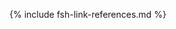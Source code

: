 <!-- Sushi-generated links -->
{% include fsh-link-references.md %}

<!-- MISC -->
[MITRE]: https://www.mitre.org/
[Georgia Institute of Technology (GTRI)]: https://www.gatech.edu/
[Hi3 Solutions Corporation]: https://www.facebook.com/hi3solutions/
[MDI]: https://hl7.org/fhir/us/mdi/
[NCHS Vital Records Messaging IG]: https://build.fhir.org/ig/nightingaleproject/vital_records_fhir_messaging_ig/branches/main/message.html#message-structure-and-content
[Vital Records Common Library IG]: https://hl7.org/fhir/us/vr-common-library/
<!-- USCORE -->
[USCore Procedure Profile]: {{site.data.fhir.ver.hl7fhiruscore}}/StructureDefinition-us-core-procedure.html
[CDCOccupationVS]: https://phinvads.cdc.gov/vads/ViewValueSet.action?oid=2.16.840.1.114222.4.11.7186
[CDCIndustryVS]: https://phinvads.cdc.gov/vads/ViewValueSet.action?oid=2.16.840.1.114222.4.11.7187
[MortalityRosterDataDictionary]: MortalityRosterDataDictionary.html
<!-- PHINVADs VS -->
[PHVS_Occupation_CDC_Census2010VS]: https://phinvads.cdc.gov/vads/ViewValueSet.action?oid=2.16.840.1.114222.4.11.7186
[PHVS_Industry_CDC_Census2010VS]: https://phinvads.cdc.gov/vads/ViewValueSet.action?oid=2.16.840.1.114222.4.11.7187
[PHVS_Occupation_CDC_Census2012VS]: https://phinvads.cdc.gov/vads/ViewValueSet.action?oid=2.16.840.1.114222.4.11.8026
[PHVS_Industry_CDC_Census2012VS]: https://phinvads.cdc.gov/vads/ViewValueSet.action?oid=2.16.840.1.114222.4.11.8027
[PHVS_Occupation_CDC_Census2018VS]: https://phinvads.cdc.gov/vads/ViewValueSet.action?oid=2.16.840.1.114222.4.11.8065
[PHVS_Industry_CDC_Census2018VS]: https://phinvads.cdc.gov/vads/ViewValueSet.action?oid=2.16.840.1.114222.4.11.8066
[PHVS_Occupation_CDC_SOC2018]: http://phinvads.cdc.gov/vads/ViewValueSet.action?oid=2.16.840.1.114222.4.11.8068
[PHVS_Industry_CDC_NAICS2017]: https://phinvads.cdc.gov/vads/ViewValueSet.action?oid=2.16.840.1.114222.4.11.8067
<!-- Pages -->
[Artifacts]: artifacts.html
[Background]: background.html
[ChangeLog]: change_log.html
[Credits]: credits.html
[ScopeOfVRDRIG]: scope_of_the_vrdr_fhir_ig.html
[Terminology]: terminology_bindings.html
[PartialDatesAndTimes]: {{site.data.fhir.ver.hl7fhirusvrcommonlibrary}}/usage.html#partial-dates-and-times
[Note on Decedent Name]: usage.html#decedent-name
[Note on Gender]: {{site.data.fhir.ver.hl7fhirusvrcommonlibrary}}/usage.html#gender
[CityCodes]: {{site.data.fhir.ver.hl7fhirusvrcommonlibrary}}/usage.html#city-codes
[CountyCodes]: {{site.data.fhir.ver.hl7fhirusvrcommonlibrary}}/usage.html#county-codes
[StateLiterals]: {{site.data.fhir.ver.hl7fhirusvrcommonlibrary}}/usage.html#state-literals
[CountryLiterals]: {{site.data.fhir.ver.hl7fhirusvrcommonlibrary}}/usage.html#country-literals
<!-- VRCL Content -->
[ExtensionDistrictCodeVitalRecords]: {{site.data.fhir.ver.hl7fhirusvrcommonlibrary}}/StructureDefinition-DistrictCode.html
[EmergingIssues]: {{site.data.fhir.ver.hl7fhirusvrcommonlibrary}}StructureDefinition-Observation-emerging-issues-vr.html
[InputRaceAndEthnicity]: {{site.data.fhir.ver.hl7fhirusvrcommonlibrary}}/StructureDefinition-input-race-and-ethnicity-vr.html
[CodedRaceAndEthnicity]: {{site.data.fhir.ver.hl7fhirusvrcommonlibrary}}/StructureDefinition-coded-race-and-ethnicity-vr.html
[ExtensionLocationJurisdictionIdVitalRecords]: {{site.data.fhir.ver.hl7fhirusvrcommonlibrary}}/StructureDefinition-Extension-jurisdiction-id-vr.html
[ExtensionPartialDateVitalRecords]: {{site.data.fhir.ver.hl7fhirusvrcommonlibrary}}/StructureDefinition-Extension-partial-date-vr.html
[ExtensionPartialDateTimeVitalRecords]: {{site.data.fhir.ver.hl7fhirusvrcommonlibrary}}/StructureDefinition-Extension-partial-date-time-vr.html
[ExtensionCityCodeVitalRecords]: {{site.data.fhir.ver.hl7fhirusvrcommonlibrary}}/StructureDefinition-CityCode.html

[ValueSetYesNoUnknownNotApplicableVitalRecords]: {{site.data.fhir.ver.hl7fhirusvrcommonlibrary}}/ValueSet-ValueSet-yes-no-unknown-not-applicable-vr.html
[ValueSetYesNoUnknownVitalRecords]: {{site.data.fhir.ver.hl7fhirusvrcommonlibrary}}/ValueSet-ValueSet-yes-no-unknown-vr.html
[alueSetJurisdictionVitalRecords]: {{site.data.fhir.ver.hl7fhirusvrcommonlibrary}}/ValueSet-ValueSet-jurisdiction-vr.html
[ValueSetStatesTerritoriesAndProvincesVitalRecords]: {{site.data.fhir.ver.hl7fhirusvrcommonlibrary}}/ValueSet-ValueSet-states-territories-provinces-vr.html
[ObservationEmergingIssuesVitalRecords]: {{site.data.fhir.ver.hl7fhirusvrcommonlibrary}}/StructureDefinition-Observation-emerging-issues-vr.html
[ValueSetJurisdictionVitalRecords]: {{site.data.fhir.ver.hl7fhirusvrcommonlibrary}}/ValueSet-ValueSet-jurisdiction-vr.html
[ValueSetResidenceCountryVitalRecords]: {{site.data.fhir.ver.hl7fhirusvrcommonlibrary}}/ValueSet-ValueSet-residence-country-vr.html
[ValueSetRaceCodeVitalRecords]: {{site.data.fhir.ver.hl7fhirusvrcommonlibrary}}/ValueSet-ValueSet-race-code-vr.html
[ValueSetHispanicOriginVitalRecords]: {{site.data.fhir.ver.hl7fhirusvrcommonlibrary}}/ValueSet-ValueSet-hispanic-origin-vr.html
[ValueSetRaceRecode40VitalRecords]: {{site.data.fhir.ver.hl7fhirusvrcommonlibrary}}/ValueSet-ValueSet-race-recode-40-vr.html
[ValueSetUnitsOfAgeVitalRecords]: {{site.data.fhir.ver.hl7fhirusvrcommonlibrary}}/ValueSet-ValueSet-units-of-age-vr.html
[ValueSetEducationLevelVitalRecords]: {{site.data.fhir.ver.hl7fhirusvrcommonlibrary}}/ValueSet-ValueSet-education-level-vr.html
[ValueSetEditBypass01234VitalRecords]: {{site.data.fhir.ver.hl7fhirusvrcommonlibrary}}/ValueSet-valueset-edit-bypass-01234-vr.html
[ValueSetBirthplaceCountryVitalRecords]: {{site.data.fhir.ver.hl7fhirusvrcommonlibrary}}/ValueSet-ValueSet-birthplace-country-vr.html
[ValueSetMaritalStatusVitalRecords]: {{site.data.fhir.ver.hl7fhirusvrcommonlibrary}}/ValueSet-ValueSet-marital-status-vr.html
[ValueSetRaceMissingValueReasonVitalRecords]: {{site.data.fhir.ver.hl7fhirusvrcommonlibrary}}/ValueSet-ValueSet-race-missing-value-reason-vr.html
[ObservationCodedRaceAndEthnicityVitalRecords]: {{site.data.fhir.ver.hl7fhirusvrcommonlibrary}}/StructureDefinition-coded-race-and-ethnicity-vr.html
[ObservationInputRaceAndEthnicityVitalRecords]: {{site.data.fhir.ver.hl7fhirusvrcommonlibrary}}/StructureDefinition-input-race-and-ethnicity-vr.html
[PractitionerVitalRecords]: {{site.data.fhir.ver.hl7fhirusvrcommonlibrary}}/StructureDefinition-Practitioner-vr.html
[ObservationUsualWorkVitalRecords]: {{site.data.fhir.ver.hl7fhirusvrcommonlibrary}}/StructureDefinition-Observation-usual-work-vr.html
[CodeSystemCountryCodeVitalRecords]: {{site.data.fhir.ver.hl7fhirusvrcommonlibrary}}/CodeSystem-CodeSystem-country-code-vr.html

